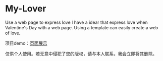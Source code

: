 # My-Lover
Use a web page to express love
I have a idear that express love when Valentine's Day with a web page.
Using a template can easily create a web of love.

项目demo：<a href="https://newtryon.github.io/My-Lover/index.html">页面展示 <a/>


仅供个人使用。若无意中侵犯了您的版权，请与本人联系，我会立即将其删除。
